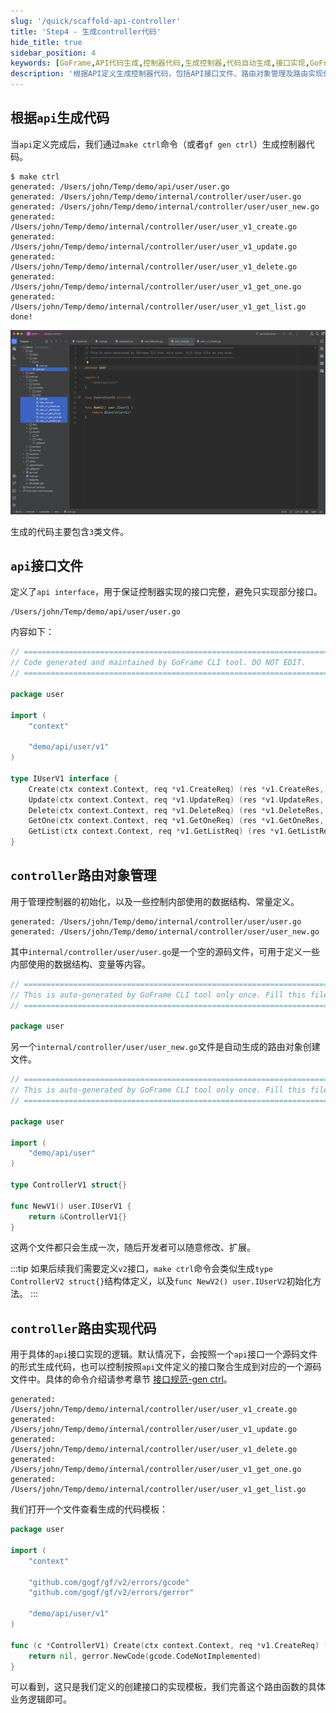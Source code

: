 ```yaml
---
slug: '/quick/scaffold-api-controller'
title: 'Step4 - 生成controller代码'
hide_title: true
sidebar_position: 4
keywords: [GoFrame,API代码生成,控制器代码,生成控制器,代码自动生成,接口实现,GoFrame框架,路由对象管理,接口路由实现,代码模板]
description: '根据API定义生成控制器代码，包括API接口文件、路由对象管理及路由实现代码等内容，利用GoFrame框架的命令工具快速生成相关代码模板，确保接口的完整实现，并展示如何通过一个个文件实现具体业务逻辑。'
---
```



## 根据`api`生成代码

当`api`定义完成后，我们通过`make ctrl`命令（或者`gf gen ctrl`）生成控制器代码。

```text
$ make ctrl
generated: /Users/john/Temp/demo/api/user/user.go
generated: /Users/john/Temp/demo/internal/controller/user/user.go
generated: /Users/john/Temp/demo/internal/controller/user/user_new.go
generated: /Users/john/Temp/demo/internal/controller/user/user_v1_create.go
generated: /Users/john/Temp/demo/internal/controller/user/user_v1_update.go
generated: /Users/john/Temp/demo/internal/controller/user/user_v1_delete.go
generated: /Users/john/Temp/demo/internal/controller/user/user_v1_get_one.go
generated: /Users/john/Temp/demo/internal/controller/user/user_v1_get_list.go
done!
```

![goframe api interface controller](QQ_1731678085194.png)

生成的代码主要包含`3`类文件。

## `api`接口文件

定义了`api interface`，用于保证控制器实现的接口完整，避免只实现部分接口。

```text
/Users/john/Temp/demo/api/user/user.go
```

内容如下：
```go title="api/user/user.go"
// =================================================================================
// Code generated and maintained by GoFrame CLI tool. DO NOT EDIT.
// =================================================================================

package user

import (
	"context"

	"demo/api/user/v1"
)

type IUserV1 interface {
	Create(ctx context.Context, req *v1.CreateReq) (res *v1.CreateRes, err error)
	Update(ctx context.Context, req *v1.UpdateReq) (res *v1.UpdateRes, err error)
	Delete(ctx context.Context, req *v1.DeleteReq) (res *v1.DeleteRes, err error)
	GetOne(ctx context.Context, req *v1.GetOneReq) (res *v1.GetOneRes, err error)
	GetList(ctx context.Context, req *v1.GetListReq) (res *v1.GetListRes, err error)
}
```

## `controller`路由对象管理

用于管理控制器的初始化，以及一些控制内部使用的数据结构、常量定义。

```text
generated: /Users/john/Temp/demo/internal/controller/user/user.go
generated: /Users/john/Temp/demo/internal/controller/user/user_new.go
```

其中`internal/controller/user/user.go`是一个空的源码文件，可用于定义一些内部使用的数据结构、变量等内容。
```go title="internal/controller/user/user.go"
// =================================================================================
// This is auto-generated by GoFrame CLI tool only once. Fill this file as you wish.
// =================================================================================

package user

```

另一个`internal/controller/user/user_new.go`文件是自动生成的路由对象创建文件。
```go title="internal/controller/user/user_new.go"
// =================================================================================
// This is auto-generated by GoFrame CLI tool only once. Fill this file as you wish.
// =================================================================================

package user

import (
	"demo/api/user"
)

type ControllerV1 struct{}

func NewV1() user.IUserV1 {
	return &ControllerV1{}
}
```
这两个文件都只会生成一次，随后开发者可以随意修改、扩展。

:::tip
如果后续我们需要定义`v2`接口，`make ctrl`命令会类似生成`type ControllerV2 struct{}`结构体定义，以及`func NewV2() user.IUserV2`初始化方法。
:::


## `controller`路由实现代码

用于具体的`api`接口实现的逻辑。默认情况下，会按照一个`api`接口一个源码文件的形式生成代码，也可以控制按照`api`文件定义的接口聚合生成到对应的一个源码文件中。具体的命令介绍请参考章节 [接口规范-gen ctrl](../../../docs/开发工具/代码生成-gen/接口规范-gen%20ctrl.md)。

```text
generated: /Users/john/Temp/demo/internal/controller/user/user_v1_create.go
generated: /Users/john/Temp/demo/internal/controller/user/user_v1_update.go
generated: /Users/john/Temp/demo/internal/controller/user/user_v1_delete.go
generated: /Users/john/Temp/demo/internal/controller/user/user_v1_get_one.go
generated: /Users/john/Temp/demo/internal/controller/user/user_v1_get_list.go
```

我们打开一个文件查看生成的代码模板：

```go title="internal/controller/user/user_v1_create.go"
package user

import (
	"context"

	"github.com/gogf/gf/v2/errors/gcode"
	"github.com/gogf/gf/v2/errors/gerror"

	"demo/api/user/v1"
)

func (c *ControllerV1) Create(ctx context.Context, req *v1.CreateReq) (res *v1.CreateRes, err error) {
	return nil, gerror.NewCode(gcode.CodeNotImplemented)
}
```
可以看到，这只是我们定义的创建接口的实现模板，我们完善这个路由函数的具体业务逻辑即可。
